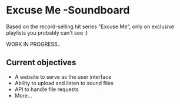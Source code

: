 # Excuse Me -Soundboard
Based on the record-selling hit series "Excuse Me", only on exclusive playlists you probably can't see :)

WORK IN PROGRESS..

## Current objectives
  - A website to serve as the user interface
  - Ability to upload and listen to sound files
  - API to handle file requests
  - More...
